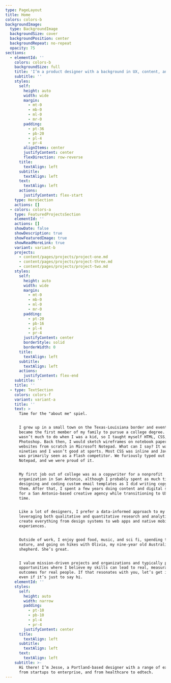 ```yaml
---
type: PageLayout
title: Home
colors: colors-b
backgroundImage:
  type: BackgroundImage
  backgroundSize: cover
  backgroundPosition: center
  backgroundRepeat: no-repeat
  opacity: 75
sections:
  - elementId: ''
    colors: colors-b
    backgroundSize: full
    title: 'I’m a product designer with a background in UX, content, and research.'
    subtitle: ''
    styles:
      self:
        height: auto
        width: wide
        margin:
          - mt-0
          - mb-0
          - ml-0
          - mr-0
        padding:
          - pt-36
          - pb-20
          - pl-4
          - pr-4
        alignItems: center
        justifyContent: center
        flexDirection: row-reverse
      title:
        textAlign: left
      subtitle:
        textAlign: left
      text:
        textAlign: left
      actions:
        justifyContent: flex-start
    type: HeroSection
    actions: []
  - colors: colors-a
    type: FeaturedProjectsSection
    elementId: ''
    actions: []
    showDate: false
    showDescription: true
    showFeaturedImage: true
    showReadMoreLink: true
    variant: variant-b
    projects:
      - content/pages/projects/project-one.md
      - content/pages/projects/project-three.md
      - content/pages/projects/project-two.md
    styles:
      self:
        height: auto
        width: wide
        margin:
          - mt-0
          - mb-0
          - ml-0
          - mr-0
        padding:
          - pt-20
          - pb-16
          - pl-4
          - pr-4
        justifyContent: center
        borderStyle: solid
        borderWidth: 0
      title:
        textAlign: left
      subtitle:
        textAlign: left
      actions:
        justifyContent: flex-end
    subtitle: ''
    title: ''
  - type: TextSection
    colors: colors-f
    variant: variant-a
    title: ''
    text: >
      Time for the "about me" spiel.


      I grew up in a small town on the Texas-Louisiana border and eventually
      became the first member of my family to pursue a college degree. There
      wasn’t much to do when I was a kid, so I taught myself HTML, CSS, and
      Photoshop. Back then, I would sketch wireframes on notebook paper and code
      websites from scratch in Microsoft Notepad. What can I say? It was the
      nineties and I wasn’t good at sports. Most CSS was inline and JavaScript
      was primarily seen as a Flash competitor. We furiously typed out markup in
      Notepad, and we were proud of it.


      My first job out of college was as a copywriter for a nonprofit
      organization in San Antonio, although I probably spent as much time
      designing and coding custom email templates as I did writing copy for
      them. After that, I spent a few years doing content and digital strategy
      for a San Antonio-based creative agency while transitioning to UX full
      time.


      Like a lot of designers, I prefer a data-informed approach to my work,
      leveraging both qualitative and quantitative research and analytics to
      create everything from design systems to web apps and native mobile
      experiences.


      Outside of work, I enjoy good food, music, and sci fi, spending time in
      nature, and going on hikes with Olivia, my nine-year old Australian
      shepherd. She’s great.


      I value mission-driven projects and organizations and typically pursue
      opportunities where I believe my skills can lead to real, measurable
      outcomes for real people. If that resonates with you, let’s get in touch,
      even if it’s just to say hi.
    elementId: ''
    styles:
      self:
        height: auto
        width: narrow
        padding:
          - pt-10
          - pb-10
          - pl-4
          - pr-4
        justifyContent: center
      title:
        textAlign: left
      subtitle:
        textAlign: left
      text:
        textAlign: left
    subtitle: >-
      Hi there! I’m Jesse, a Portland-based designer with a range of experience
      from startups to enterprise, and from healthcare to edtech.
---
```

